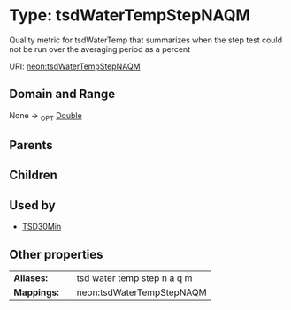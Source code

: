 
# Type: tsdWaterTempStepNAQM


Quality metric for tsdWaterTemp that summarizes when the step test could not be run over the averaging period as a percent

URI: [neon:tsdWaterTempStepNAQM](https://data.neonscience.org/tsdWaterTempStepNAQM)


## Domain and Range

None ->  <sub>OPT</sub> [Double](types/Double.md)

## Parents


## Children


## Used by

 * [TSD30Min](TSD30Min.md)

## Other properties

|  |  |  |
| --- | --- | --- |
| **Aliases:** | | tsd water temp step n a q m |
| **Mappings:** | | neon:tsdWaterTempStepNAQM |


